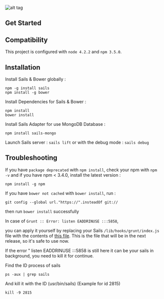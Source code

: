 ![alt tag](http://i.imgur.com/1VdeiBO.png)

Get Started
-------------
  ## Compatibility

  This project is configured with `node 4.2.2` and `npm 3.5.0`.

  ## Installation

  Install Sails & Bower globally :
  ```
  npm -g install sails
  npm install -g bower
  ```
  
  Install Dependencies for Sails & Bower :
  ```
  npm install
  bower install
  ```
  
  Install Sails Adapter for use MongoDB Database :
  ```
  npm install sails-mongo
  ```
  
  Launch Sails server : `sails lift` or with the debug mode : `sails debug`

Troubleshooting
-------------
 
  If you have `package deprecated` with `npm install`, check your npm with `npm -v` and if you have npm < 3.4.0, 
  install the latest version :
  ```
  npm install -g npm
  ```
    
  If you have `bower not cached` with `bower install`, run :
  ```
  git config --global url."https://".insteadOf git://
  ```
  then run `bower install` successfully

  In case of `Grunt :: Error: listen EADDRINUSE :::5858`, 

  you can apply it yourself by replacing your Sails `/lib/hooks/grunt/index.js` file with the contents of [this file](https://raw.githubusercontent.com/balderdashy/sails/88ffc0ed9949f8c74ea390efb5610b0e378fa02c/lib/hooks/grunt/index.js).
  This is the file that will be in the next release, so it's safe to use now.
  
If the error " listen EADDRINUSE :::5858 is still here it can be your sails in background, you need to kill it for continue.

Find the ID process of sails 
  ```
  ps -aux | grep sails
  ```
And kill it with the ID (usr/bin/sails) (Example for id 2815)
  ```
  kill -9 2815
  ```



